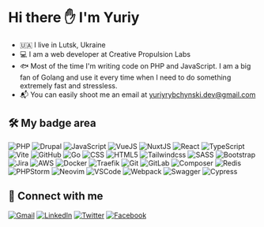 # Hi there ✋ I'm Yuriy

- :ukraine: I live in Lutsk, Ukraine
- 💻 I am a web developer at Creative Propulsion Labs
- 🐟 Most of the time I'm writing code on PHP and JavaScript. I am a big fan of Golang and use it every time when I need to do something extremely fast and stressless.
- 📬 You can easily shoot me an email at yuriyrybchynski.dev@gmail.com

## 🛠️ My badge area

![PHP](https://img.shields.io/badge/PHP-777BB4.svg?style=for-the-badge&logo=PHP&logoColor=white) ![Drupal](https://img.shields.io/badge/Drupal-0678BE.svg?style=for-the-badge&logo=Drupal&logoColor=white) ![JavaScript](https://img.shields.io/badge/JavaScript-F7DF1E.svg?style=for-the-badge&logo=JavaScript&logoColor=black) ![VueJS](https://img.shields.io/badge/Vue.js-4FC08D.svg?style=for-the-badge&logo=vuedotjs&logoColor=white) ![NuxtJS](https://img.shields.io/badge/Nuxt.js-00DC82.svg?style=for-the-badge&logo=nuxtdotjs&logoColor=white) ![React](https://img.shields.io/badge/React-61DAFB.svg?style=for-the-badge&logo=React&logoColor=black) ![TypeScript](https://img.shields.io/badge/TypeScript-3178C6.svg?style=for-the-badge&logo=TypeScript&logoColor=white) ![Vite](https://img.shields.io/badge/Vite-646CFF.svg?style=for-the-badge&logo=Vite&logoColor=white) ![GitHub](https://img.shields.io/badge/GitHub-181717.svg?style=for-the-badge&logo=GitHub&logoColor=white) ![Go](https://img.shields.io/badge/go-%2300ADD8.svg?style=for-the-badge&logo=go&logoColor=white) ![CSS](https://img.shields.io/badge/CSS3-1572B6.svg?style=for-the-badge&logo=CSS3&logoColor=white) ![HTML5](https://img.shields.io/badge/HTML5-E34F26.svg?style=for-the-badge&logo=HTML5&logoColor=white) ![Tailwindcss](https://img.shields.io/badge/Tailwind%20CSS-06B6D4.svg?style=for-the-badge&logo=Tailwind-CSS&logoColor=white) ![SASS](https://img.shields.io/badge/Sass-CC6699.svg?style=for-the-badge&logo=Sass&logoColor=white) ![Bootstrap](https://img.shields.io/badge/Bootstrap-7952B3.svg?style=for-the-badge&logo=Bootstrap&logoColor=white) ![Jira](https://img.shields.io/badge/Jira-0052CC.svg?style=for-the-badge&logo=Jira&logoColor=white) ![AWS](https://img.shields.io/badge/Amazon%20AWS-232F3E.svg?style=for-the-badge&logo=Amazon-AWS&logoColor=white) ![Docker](https://img.shields.io/badge/Docker-2496ED.svg?style=for-the-badge&logo=Docker&logoColor=white) ![Traefik](https://img.shields.io/badge/Traefik%20Proxy-24A1C1.svg?style=for-the-badge&logo=Traefik-Proxy&logoColor=white) ![Git](https://img.shields.io/badge/Git-F05032.svg?style=for-the-badge&logo=Git&logoColor=white) ![GitLab](https://img.shields.io/badge/GitLab-FC6D26.svg?style=for-the-badge&logo=GitLab&logoColor=white) ![Composer](https://img.shields.io/badge/Composer-885630.svg?style=for-the-badge&logo=Composer&logoColor=white) ![Redis](https://img.shields.io/badge/Redis-DC382D.svg?style=for-the-badge&logo=Redis&logoColor=white) ![PHPStorm](https://img.shields.io/badge/PhpStorm-000000.svg?style=for-the-badge&logo=PhpStorm&logoColor=white) ![Neovim](https://img.shields.io/badge/Neovim-57A143.svg?style=for-the-badge&logo=Neovim&logoColor=white) ![VSCode](https://img.shields.io/badge/Visual%20Studio%20Code-007ACC.svg?style=for-the-badge&logo=Visual-Studio-Code&logoColor=white) ![Webpack](https://img.shields.io/badge/Webpack-8DD6F9.svg?style=for-the-badge&logo=Webpack&logoColor=black)
![Swagger](https://img.shields.io/badge/Swagger-85EA2D.svg?style=for-the-badge&logo=Swagger&logoColor=black) ![Cypress](https://img.shields.io/badge/Cypress-17202C.svg?style=for-the-badge&logo=Cypress&logoColor=white)

## 🤝 Connect with me

[![Gmail](https://img.shields.io/badge/Gmail-EA4335.svg?style=for-the-badge&logo=Gmail&logoColor=white)](mailto:yuriyrybchynski.dev@gmail.com) [![LinkedIn](https://img.shields.io/badge/LinkedIn-0A66C2.svg?style=for-the-badge&logo=LinkedIn&logoColor=white)](https://www.linkedin.com/in/yuriy-rybchynski-6b4125158/) [![Twitter](https://img.shields.io/badge/Twitter-1DA1F2.svg?style=for-the-badge&logo=Twitter&logoColor=white)](https://twitter.com/YRybchynski) [![Facebook](https://img.shields.io/badge/Facebook-1877F2.svg?style=for-the-badge&logo=Facebook&logoColor=white)](https://www.facebook.com/yuriy.rybchynski.12)

<!--
**rybchynski/rybchynski** is a ✨ _special_ ✨ repository because its `README.md` (this file) appears on your GitHub profile.

Here are some ideas to get you started:

- 🔭 I’m currently working on ...
- 🌱 I’m currently learning ...
- 👯 I’m looking to collaborate on ...
- 🤔 I’m looking for help with ...
- 💬 Ask me about ...
- 📫 How to reach me: ...
- 😄 Pronouns: ...
- ⚡ Fun fact: ...
-->
